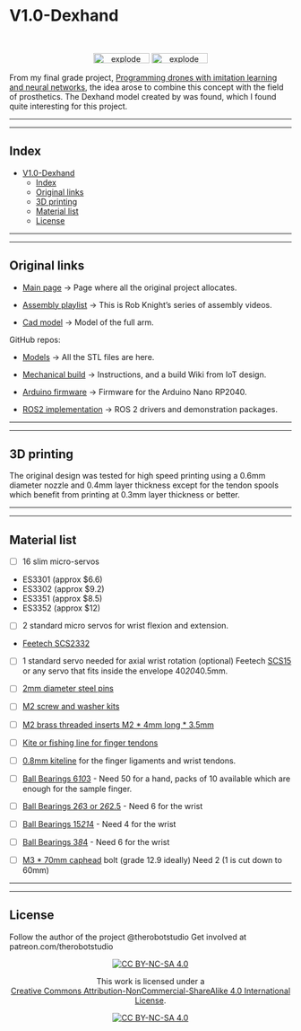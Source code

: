 # V1.0-Dexhand

<br>
<div align="center">

<img width=100px height=18px src="https://img.shields.io/badge/lenguage-c++-blue" alt="explode"></a>
<img width=100px height=18px src="https://img.shields.io/badge/status-In Progress-yellow" alt="explode"></a>
</div>

From my final grade project, [Programming drones with imitation learning and neural networks](https://github.com/RoboticsLabURJC/2023-tfg-adrian-madinabeitia), the idea arose to combine this concept with the field of prosthetics. The Dexhand model created by was found, which I found quite interesting for this project.

---
---

## Index

- [V1.0-Dexhand](#v10-dexhand)
  - [Index](#index)
  - [Original links](#original-links)
  - [3D printing](#3d-printing)
  - [Material list](#material-list)
  - [License](#license)

---
---

## Original links

* [Main page](https://www.dexhand.org/) -> Page where all the original project allocates.
  
* [Assembly playlist](https://www.youtube.com/playlist?list=PLy7gxZH9jzfQB2YJvAl5Y0FLJvxzb_83F) -> This is Rob Knight’s series of assembly videos.
  
* [Cad model](https://cad.onshape.com/documents/16c809d35214bd31c5b0324f/w/56b2fb82f7bdce505771766f/e/df78e66574dc7dbd45e4826c?renderMode=0&uiState=6358f3f91587a72417a28b1c) -> Model of the full arm.


GitHub repos:

  * [Models](https://github.com/TheRobotStudio/V1.0-Dexhand) -> All the STL files are here.
  
* [Mechanical build](https://github.com/iotdesignshop/dexhand-mechanical-build) ->  Instructions, and a build Wiki from IoT design.
  
* [Arduino firmware](https://github.com/iotdesignshop/dexhand-ble) -> Firmware for the Arduino Nano RP2040.
  
* [ROS2 implementation](https://github.com/iotdesignshop/dexhand_ros2_meta) -> ROS 2 drivers and demonstration packages.

---
---

## 3D printing

The original design was tested for high speed printing using a 0.6mm diameter nozzle and 0.4mm layer thickness except for the tendon spools which benefit from printing at 0.3mm layer thickness or better.

---
---

## Material list

- [ ] 16 slim micro-servos

* ES3301 (approx $6.6)
* ES3302 (approx $9.2)
* ES3351  (approx $8.5)
* ES3352 (approx $12)

- [ ] 2 standard micro servos for wrist flexion and extension.

* [Feetech SCS2332](https://feetechrc.com/product-name_55300.html)

- [ ] 1 standard servo needed for axial wrist rotation (optional)
Feetech [SCS15](https://feetechrc.com/6v-15kg-digital-robot-steering-gear.html) or any servo that fits inside the envelope 40*20*40.5mm.

- [ ] [2mm diameter steel pins](https://amzn.to/3VYrnfh)

- [ ] [M2 screw and washer kits](https://amzn.to/3sf4NkE)

- [ ] [M2 brass threaded inserts M2 * 4mm long * 3.5mm](https://amzn.to/3yYl1lY)

- [ ] [Kite or fishing line for finger tendons](https://amzn.to/3DgjNoF)

- [ ] [0.8mm kiteline](https://amzn.to/3GMKQJL) for the finger ligaments and wrist tendons.

- [ ] [Ball Bearings 6*10*3](https://amzn.to/3Dj7cBn) - Need 50 for a hand, packs of 10 available which are enough for the sample finger.

- [ ] [Ball Bearings 2*6*3 or 2*6*2.5](https://amzn.to/3yYlTHg) - Need 6 for the wrist

- [ ] [Ball Bearings 15*21*4](https://amzn.to/3TsMSTO) - Need 4 for the wrist

- [ ] [Ball Bearings 3*8*4](https://amzn.to/3VyE28O) - Need 6 for the wrist

- [ ] [M3 * 70mm caphead](https://amzn.to/3HM0Rjx) bolt (grade 12.9 ideally)
Need 2 (1 is cut down to 60mm)

---
---

## License

Follow the author of the project @therobotstudio
Get involved at patreon.com/therobotstudio

<div align="center">

[![CC BY-NC-SA 4.0][cc-by-nc-sa-shield]][cc-by-nc-sa]

This work is licensed under a  
[Creative Commons Attribution-NonCommercial-ShareAlike 4.0 International License][cc-by-nc-sa].

[![CC BY-NC-SA 4.0][cc-by-nc-sa-image]][cc-by-nc-sa]

</div>

[cc-by-nc-sa]: http://creativecommons.org/licenses/by-nc-sa/4.0/
[cc-by-nc-sa-image]: https://licensebuttons.net/l/by-nc-sa/4.0/88x31.png
[cc-by-nc-sa-shield]: https://img.shields.io/badge/License-CC%20BY--NC--SA%204.0-lightgrey.svg
